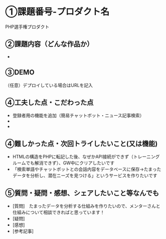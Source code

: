 # ①課題番号-プロダクト名
PHP選手権プロダクト

## ②課題内容（どんな作品か）
-

## ③DEMO
（任意）デプロイしている場合はURLを記入

## ④工夫した点・こだわった点
- 登録者用の機能を追加（簡易チャットボット・ニュース記事検索）
-
-

## ④難しかった点・次回トライしたいこと(又は機能)
- HTMLの構造をPHPに転記した後、なぜかAPI接続ができず（トレーニングルームでも解消できず）、GW中にクリアしたいです
- 「検索単語やチャットボットとの会話内容をデータベースに保存→たまったデータを分析し、潜在ニーズを見つける」というサービスを作りたいです

## ⑤質問・疑問・感想、シェアしたいこと等なんでも
- [質問]　たまったデータを分析する仕組みを作りたいので、メンターさんと仕組みについて相談できればと思っています！
- [疑問]
- [感想] 
- [参考記事]
